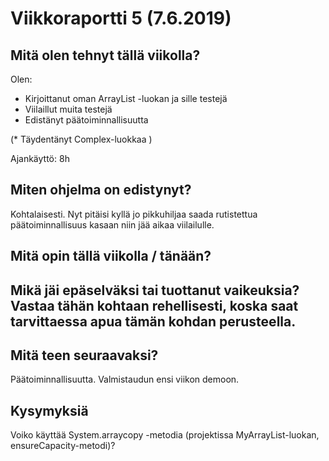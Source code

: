 
# Viikkoraportti 5 (7.6.2019)

## Mitä olen tehnyt tällä viikolla?

Olen:
* Kirjoittanut oman ArrayList -luokan ja sille testejä
* Viilaillut muita testejä
* Edistänyt päätoiminnallisuutta

(* Täydentänyt Complex-luokkaa )


Ajankäyttö: 8h

## Miten ohjelma on edistynyt? 

Kohtalaisesti. Nyt pitäisi kyllä jo pikkuhiljaa saada rutistettua päätoiminnallisuus kasaan niin jää aikaa viilailulle. 

## Mitä opin tällä viikolla / tänään?

## Mikä jäi epäselväksi tai tuottanut vaikeuksia? Vastaa tähän kohtaan rehellisesti, koska saat tarvittaessa apua tämän kohdan perusteella.

## Mitä teen seuraavaksi?

Päätoiminnallisuutta. Valmistaudun ensi viikon demoon.

## Kysymyksiä

Voiko käyttää System.arraycopy -metodia (projektissa MyArrayList-luokan, ensureCapacity-metodi)?


